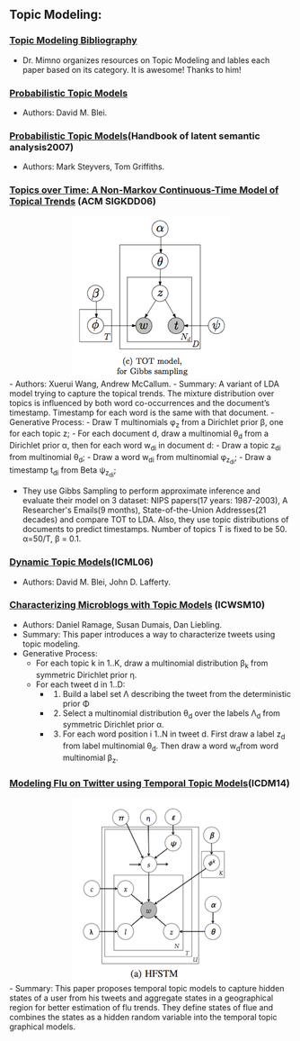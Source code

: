 ## Topic Modeling:

### [Topic Modeling Bibliography](http://mimno.infosci.cornell.edu/topics.html)
- Dr. Mimno organizes resources on Topic Modeling and lables each paper based on its category. It is awesome! Thanks to him!

### [Probabilistic Topic Models](http://www.cs.princeton.edu/~blei/papers/Blei2012.pdf)
- Authors: David M. Blei.

### [Probabilistic Topic Models](http://psiexp.ss.uci.edu/research/papers/SteyversGriffithsLSABookFormatted.pdf)(Handbook of latent semantic analysis2007) 
- Authors: Mark Steyvers, Tom Griffiths. 

### [Topics over Time: A Non-Markov Continuous-Time Model of Topical Trends](tot-kdd06.pdf) (ACM SIGKDD06) <br/>
<div align="center"><img src="totkdd06.jpg" align="middle"/></div>
- Authors: Xuerui Wang, Andrew McCallum.
- Summary: A variant of LDA model trying to capture the topical trends. The mixture distribution over topics is influenced by both word co-occurrences and the document’s timestamp. Timestamp for each word is the same with that document. 
- Generative Process: 
  - Draw T multinomials &phi;<sub>z</sub> from a Dirichlet prior &beta;, one for each topic z;
  - For each document d, draw a multinomial &theta;<sub>d</sub> from a Dirichlet prior &alpha;, then for each word w<sub>di</sub> in document d:
    - Draw a topic z<sub>di</sub> from multinomial &theta;<sub>d</sub>;
    - Draw a word w<sub>di</sub> from multinomial &phi;<sub>z<sub>di</sub></sub>;
    - Draw a timestamp t<sub>di</sub> from Beta &psi;<sub>z<sub>di</sub></sub>;

- They use Gibbs Sampling to perform approximate inference and evaluate their model on 3 dataset: NIPS papers(17 years: 1987-2003), A Researcher's Emails(9 months), State-of-the-Union Addresses(21 decades) and compare TOT to LDA. Also, they use topic distributions of documents to predict timestamps. Number of topics T is fixed to be 50. &alpha;=50/T, &beta; = 0.1.

### [Dynamic Topic Models](dtm_icml06.pdf)(ICML06)
- Authors: David M. Blei, John D. Lafferty.

### [Characterizing Microblogs with Topic Models](twitter-icwsm10.pdf) (ICWSM10)
- Authors: Daniel Ramage, Susan Dumais, Dan Liebling.
- Summary: This paper introduces a way to characterize tweets using topic modeling.
- Generative Process:
  - For each topic k in 1..K, draw a multinomial distribution &beta;<sub>k</sub> from symmetric Dirichlet prior &eta;.
  - For each tweet d in 1..D:
    - 1. Build a label set &Lambda; describing the tweet from the deterministic prior &Phi;
    - 2. Select a multinomial distribution &theta;<sub>d</sub> over the labels &Lambda;<sub>d</sub> from symmetric Dirichlet prior &alpha;.
    - 3. For each word position i 1..N in tweet d. First draw a label z<sub>d</sub> from label multinomial &theta;<sub>d</sub>. Then draw a word w<sub>d</sub>from word multinomial &beta;<sub>z</sub>.


### [Modeling Flu on Twitter using Temporal Topic Models]()(ICDM14)
  <div align="center"><img src="hfstm.png"/></div>
- Summary: This paper proposes temporal topic models to capture hidden states of a user from his tweets and aggregate states in a geographical region for better estimation of flu trends. They define states of flue and combines the states as a hidden random variable into the temporal topic graphical models. 

